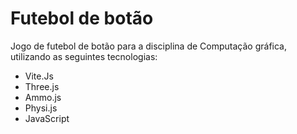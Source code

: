 # Futebol de botão

Jogo de futebol de botão para a disciplina de Computação gráfica, utilizando as seguintes tecnologias:

- Vite.Js
- Three.js
- Ammo.js
- Physi.js
- JavaScript

